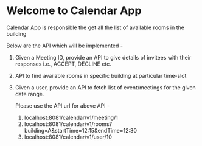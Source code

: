 # Welcome to Calendar App

Calendar App is responsible the get all the list of available rooms in the building  

Below are the API which will be implemented - 

1. Given a Meeting ID, provide an API to give details of invitees with their responses i.e., ACCEPT, DECLINE etc.

2. API to find available rooms in specific building at particular time-slot

3. Given a user, provide an API to fetch list of event/meetings for the given date range.


   Please use the API url for above API - 
   
   1. localhost:8081/calendar/v1/meeting/1
   2. localhost:8081/calendar/v1/rooms?building=A&startTime=12:15&endTime=12:30
   3. localhost:8081/calendar/v1/user/10
 
 

